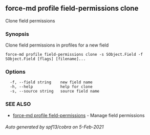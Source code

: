 ## force-md profile field-permissions clone

Clone field permissions

### Synopsis

Clone field permissions in profiles for a new field

```
force-md profile field-permissions clone -s SObject.Field -f SObject.Field [flags] [filename]...
```

### Options

```
  -f, --field string    new field name
  -h, --help            help for clone
  -s, --source string   source field name
```

### SEE ALSO

* [force-md profile field-permissions](force-md_profile_field-permissions.md)	 - Manage field permissions

###### Auto generated by spf13/cobra on 5-Feb-2021
